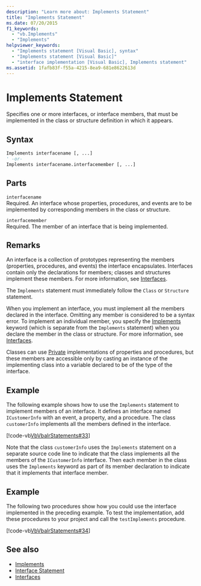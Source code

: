 ```yaml
---
description: "Learn more about: Implements Statement"
title: "Implements Statement"
ms.date: 07/20/2015
f1_keywords: 
  - "vb.Implements"
  - "Implements"
helpviewer_keywords: 
  - "Implements statement [Visual Basic], syntax"
  - "Implements statement [Visual Basic]"
  - "interface implementation [Visual Basic], Implements statement"
ms.assetid: 1fafb83f-f55a-4215-8ea9-681e8622613d
---
```

# Implements Statement

Specifies one or more interfaces, or interface members, that must be implemented in the class or structure definition in which it appears.  
  
## Syntax  
  
```vb  
Implements interfacename [, ...]  
' -or-  
Implements interfacename.interfacemember [, ...]  
```  
  
## Parts  

 `interfacename`  
 Required. An interface whose properties, procedures, and events are to be implemented by corresponding members in the class or structure.  
  
 `interfacemember`  
 Required. The member of an interface that is being implemented.  
  
## Remarks  

 An interface is a collection of prototypes representing the members (properties, procedures, and events) the interface encapsulates. Interfaces contain only the declarations for members; classes and structures implement these members. For more information, see [Interfaces](../../programming-guide/language-features/interfaces/index.md).  
  
 The `Implements` statement must immediately follow the `Class` or `Structure` statement.  
  
 When you implement an interface, you must implement all the members declared in the interface. Omitting any member is considered to be a syntax error. To implement an individual member, you specify the [Implements](implements-clause.md) keyword (which is separate from the `Implements` statement) when you declare the member in the class or structure. For more information, see [Interfaces](../../programming-guide/language-features/interfaces/index.md).  
  
 Classes can use [Private](../modifiers/private.md) implementations of properties and procedures, but these members are accessible only by casting an instance of the implementing class into a variable declared to be of the type of the interface.  
  
## Example  

 The following example shows how to use the `Implements` statement to implement members of an interface. It defines an interface named `ICustomerInfo` with an event, a property, and a procedure. The class `customerInfo` implements all the members defined in the interface.  
  
 [!code-vb[VbVbalrStatements#33](~/samples/snippets/visualbasic/VS_Snippets_VBCSharp/VbVbalrStatements/VB/Class1.vb#33)]  
  
 Note that the class `customerInfo` uses the `Implements` statement on a separate source code line to indicate that the class implements all the members of the `ICustomerInfo` interface. Then each member in the class uses the `Implements` keyword as part of its member declaration to indicate that it implements that interface member.  
  
## Example  

 The following two procedures show how you could use the interface implemented in the preceding example. To test the implementation, add these procedures to your project and call the `testImplements` procedure.  
  
 [!code-vb[VbVbalrStatements#34](~/samples/snippets/visualbasic/VS_Snippets_VBCSharp/VbVbalrStatements/VB/Class1.vb#34)]  
  
## See also

- [Implements](implements-clause.md)
- [Interface Statement](interface-statement.md)
- [Interfaces](../../programming-guide/language-features/interfaces/index.md)
